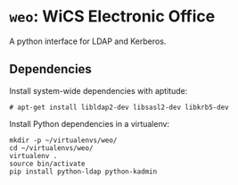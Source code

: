 # `weo`: WiCS Electronic Office

A python interface for LDAP and Kerberos.

## Dependencies ##

Install system-wide dependencies with aptitude:

```
# apt-get install libldap2-dev libsasl2-dev libkrb5-dev
```

Install Python dependencies in a virtualenv:

```
mkdir -p ~/virtualenvs/weo/
cd ~/virtualenvs/weo/
virtualenv .
source bin/activate
pip install python-ldap python-kadmin
```
